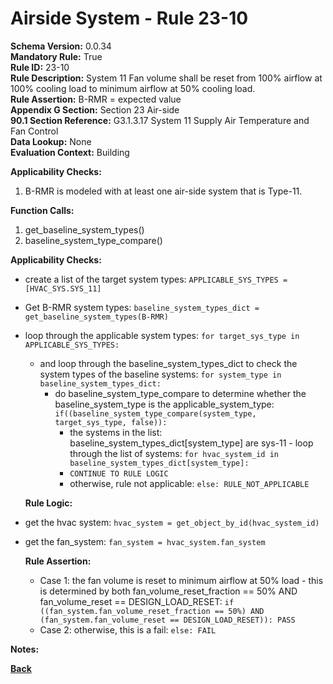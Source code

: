 
# Airside System - Rule 23-10 

**Schema Version:** 0.0.34  
**Mandatory Rule:** True  
**Rule ID:** 23-10  
**Rule Description:** System 11 Fan volume shall be reset from 100% airflow at 100% cooling load to minimum airflow at 50% cooling load.    
**Rule Assertion:** B-RMR = expected value  
**Appendix G Section:** Section 23 Air-side  
**90.1 Section Reference:** G3.1.3.17 System 11 Supply Air Temperature and Fan Control  
**Data Lookup:** None  
**Evaluation Context:** Building  

**Applicability Checks:**  

1. B-RMR is modeled with at least one air-side system that is Type-11.  

**Function Calls:**  

1. get_baseline_system_types()
2. baseline_system_type_compare()

**Applicability Checks:**  
- create a list of the target system types: `APPLICABLE_SYS_TYPES = [HVAC_SYS.SYS_11]`
- Get B-RMR system types: `baseline_system_types_dict = get_baseline_system_types(B-RMR)`

- loop through the applicable system types: `for target_sys_type in APPLICABLE_SYS_TYPES:`
    - and loop through the baseline_system_types_dict to check the system types of the baseline systems: `for system_type in baseline_system_types_dict:`
        - do baseline_system_type_compare to determine whether the baseline_system_type is the applicable_system_type: `if((baseline_system_type_compare(system_type, target_sys_type, false)):`
            - the systems in the list: baseline_system_types_dict[system_type] are sys-11 - loop through the list of systems: `for hvac_system_id in baseline_system_types_dict[system_type]:`
            - `CONTINUE TO RULE LOGIC`
            - otherwise, rule not applicable: `else: RULE_NOT_APPLICABLE`
              
  **Rule Logic:**
- get the hvac system: `hvac_system = get_object_by_id(hvac_system_id)`
- get the fan_system: `fan_system = hvac_system.fan_system`

  **Rule Assertion:**
  - Case 1: the fan volume is reset to minimum airflow at 50% load - this is determined by both fan_volume_reset_fraction == 50% AND fan_volume_reset == DESIGN_LOAD_RESET: `if ((fan_system.fan_volume_reset_fraction == 50%) AND (fan_system.fan_volume_reset == DESIGN_LOAD_RESET)): PASS`
  - Case 2: otherwise, this is a fail: `else: FAIL`

**Notes:**

**[Back](../_toc.md)**
